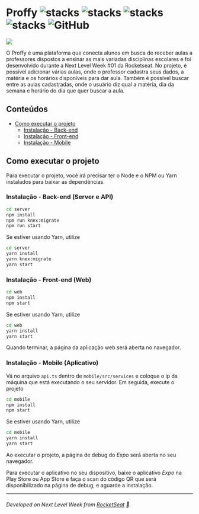 # Proffy ![stacks](https://img.shields.io/badge/NodeJS-v12.14.1-brightgreen) ![stacks](https://img.shields.io/badge/ReactJS-v16.9.0-brightgreen) ![stacks](https://img.shields.io/badge/Expo-v37.0.3-brightgreen) ![stacks](https://img.shields.io/badge/Stack-Typescript-blue) ![GitHub](https://img.shields.io/github/license/legeannd/nextlevelweek-proffy)

![](uploads/Capa.png)

O Proffy é uma plataforma que conecta alunos em busca de receber aulas a professores dispostos a ensinar as mais variadas disciplinas escolares e foi desenvolvido durante a Next Level Week #01 da Rocketseat. No projeto, é possível adicionar várias aulas, onde o professor cadastra seus dados, a matéria e os horários disponíveis para dar aula. Também é possível buscar entre as aulas cadastradas, onde o usuário diz qual a matéria, dia da semana e horário do dia que quer buscar a aula.

## Conteúdos
  * [Como executar o projeto](#instalacao)
    * [Instalação - Back-end](#instalacao-back)
    * [Instalação - Front-end](#instalacao-front)
    * [Instalação - Mobile](#instalacao-mobile)

## Como executar o projeto <a id="instalacao"></a>
Para executar o projeto, você irá precisar ter o Node e o NPM ou Yarn instalados para baixar as dependências.


### Instalação - Back-end (Server e API) <a id="instalacao-back"></a>

```bash
cd server
npm install
npm run knex:migrate
npm run start
```

Se estiver usando Yarn, utilize
```bash
cd server
yarn install
yarn knex:migrate
yarn start
```

### Instalação - Front-end (Web) <a id="instalacao-front"></a>

```bash
cd web
npm install
npm start
```

Se estiver usando Yarn, utilize
```bash
cd web
yarn install
yarn start
```

Quando terminar, a página da aplicação web será aberta no navegador.

### Instalação - Mobile (Aplicativo) <a id="instalacao-mobile"></a>

Vá no arquivo `api.ts` dentro de `mobile/src/services` e coloque o ip da máquina que está executando o seu servidor.
Em seguida, execute o projeto

```bash
cd mobile
npm install
npm start
```

Se estiver usando Yarn, utilize
```bash
cd mobile
yarn install
yarn start
```

Ao executar o projeto, a página de debug do *Expo* será aberta no seu navegador. 

Para executar o aplicativo no seu dispositivo, baixe o aplicativo *Expo* na Play Store ou App Store e faça o scan do código QR que será disponibilizado na página de debug, e aguarde a instalação.

---
###### Developed on Next Level Week from [RocketSeat](https://rocketseat.com.br) :rocket:.